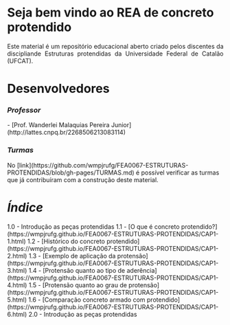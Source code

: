 <h1>Seja bem vindo ao REA de concreto protendido</h1>

<p align="justify">Este material é um repositório educacional aberto criado pelos discentes da discipliande Estruturas protendidas da Universidade Federal de Catalão (UFCAT).</p>

<h1>Desenvolvedores</h1>

<h3><i>Professor</i></h3>    
- [Prof. Wanderlei Malaquias Pereira Junior](http://lattes.cnpq.br/2268506213083114)    

<h3><i>Turmas</i></h3>   
No [link](https://github.com/wmpjrufg/FEA0067-ESTRUTURAS-PROTENDIDAS/blob/gh-pages/TURMAS.md) é possível verificar as turmas que já contribuíram com a construção deste material.

<h1><i>Índice</i></h1>   
1.0 - Introdução as peças protendidas  
1.1 - [O que é concreto protendido?](https://wmpjrufg.github.io/FEA0067-ESTRUTURAS-PROTENDIDAS/CAP1-1.html)  
1.2 - [Histórico do concreto protendido](https://wmpjrufg.github.io/FEA0067-ESTRUTURAS-PROTENDIDAS/CAP1-2.html)  
1.3 - [Exemplo de aplicação da protensão](https://wmpjrufg.github.io/FEA0067-ESTRUTURAS-PROTENDIDAS/CAP1-3.html)     
1.4 - [Protensão quanto ao tipo de aderência](https://wmpjrufg.github.io/FEA0067-ESTRUTURAS-PROTENDIDAS/CAP1-4.html)  
1.5 - [Protensão quanto ao grau de protensão](https://wmpjrufg.github.io/FEA0067-ESTRUTURAS-PROTENDIDAS/CAP1-5.html)  
1.6 - [Comparação concreto armado com protendido](https://wmpjrufg.github.io/FEA0067-ESTRUTURAS-PROTENDIDAS/CAP1-6.html)  
2.0 - Introdução as peças protendidas   
